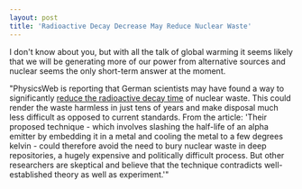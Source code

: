 ```yaml
---
layout: post
title: 'Radioactive Decay Decrease May Reduce Nuclear Waste'
---
```

I don't know about you, but with all the talk of global warming it seems likely that we will be generating more of our power from alternative sources and nuclear seems the only short-term answer at the moment.

"PhysicsWeb is reporting that German scientists may have found a way to significantly [reduce the radioactive decay time](http://physicsweb.org/articles/news/10/7/13/1) of nuclear waste. This could render the waste harmless in just tens of years and make disposal much less difficult as opposed to current standards. From the article: 'Their proposed technique - which involves slashing the half-life of an alpha emitter by embedding it in a metal and cooling the metal to a few degrees kelvin - could therefore avoid the need to bury nuclear waste in deep repositories, a hugely expensive and politically difficult process. But other researchers are skeptical and believe that the technique contradicts well-established theory as well as experiment.'"
